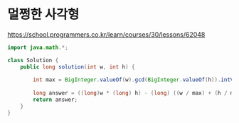 # 멀쩡한 사각형

https://school.programmers.co.kr/learn/courses/30/lessons/62048

```java
import java.math.*;

class Solution {
    public long solution(int w, int h) {
        
        int max = BigInteger.valueOf(w).gcd(BigInteger.valueOf(h)).intValue();
        
        long answer = ((long)w * (long) h) - (long) ((w / max) + (h / max) - 1) * max;
        return answer;
    }
}
```

